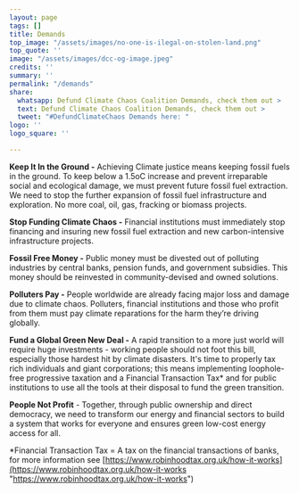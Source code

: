 ```yaml
---
layout: page
tags: []
title: Demands
top_image: "/assets/images/no-one-is-ilegal-on-stolen-land.png"
top_quote: ''
image: "/assets/images/dcc-og-image.jpeg"
credits: ''
summary: ''
permalink: "/demands"
share:
  whatsapp: Defund Climate Chaos Coalition Demands, check them out >
  text: Defund Climate Chaos Coalition Demands, check them out >
  tweet: "#DefundClimateChaos Demands here: "
logo: ''
logo_square: ''

---
```

**Keep It In the Ground -** Achieving Climate justice means keeping fossil fuels in the ground. To keep below a 1.5oC increase and prevent irreparable social and ecological damage, we must prevent future fossil fuel extraction. We need to stop the further expansion of fossil fuel infrastructure and exploration. No more coal, oil, gas, fracking or biomass projects.  
  
**Stop Funding Climate Chaos -** Financial institutions must immediately stop financing and insuring new fossil fuel extraction and new carbon-intensive infrastructure projects.  
  
**Fossil Free Money -** Public money must be divested out of polluting industries by central banks, pension funds, and government subsidies. This money should be reinvested in community-devised and owned solutions.  
  
**Polluters Pay -** People worldwide are already facing major loss and damage due to climate chaos. Polluters, financial institutions and those who profit from them must pay climate reparations for the harm they’re driving globally.   
  
**Fund a Global Green New Deal -** A rapid transition to a more just world will require huge investments - working people should not foot this bill, especially those hardest hit by climate disasters. It's time to properly tax rich individuals and giant corporations; this means implementing loophole-free progressive taxation and a Financial Transaction Tax* and for public institutions to use all the tools at their disposal to fund the green transition.   
  
**People Not Profit** - Together, through public ownership and direct democracy, we need to transform our energy and financial sectors to build a system that works for everyone and ensures green low-cost energy access for all.  
  
\*Financial Transaction Tax = A tax on the financial transactions of banks, for more information see [https://www.robinhoodtax.org.uk/how-it-works](https://www.robinhoodtax.org.uk/how-it-works "https://www.robinhoodtax.org.uk/how-it-works")